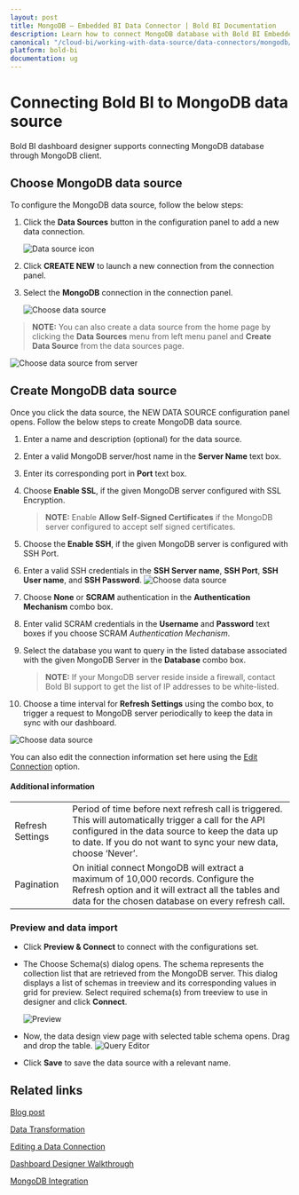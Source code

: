 ```yaml
---
layout: post
title: MongoDB – Embedded BI Data Connector | Bold BI Documentation
description: Learn how to connect MongoDB database with Bold BI Embedded and create data source for dashboard configuration.
canonical: "/cloud-bi/working-with-data-source/data-connectors/mongodb/"
platform: bold-bi
documentation: ug
---
```


# Connecting Bold BI to MongoDB data source
Bold BI dashboard designer supports connecting MongoDB database through MongoDB client. 

## Choose MongoDB data source
To configure the MongoDB data source, follow the below steps:
1. Click the **Data Sources** button in the configuration panel to add a new data connection.

   ![Data source icon](/static/assets/embedded/working-with-datasource/data-connectors/images/common/DataSourcesIcon.png)

2. Click **CREATE NEW** to launch a new connection from the connection panel.
3. Select the **MongoDB** connection in the connection panel.

   ![Choose data source](/static/assets/embedded/working-with-datasource/data-connectors/images/mongodb/ChooseDS.png)

> **NOTE:**  You can also create a data source from the home page by clicking the **Data Sources** menu from left menu panel and **Create Data Source** from the data sources page.

   ![Choose data source from server](/static/assets/embedded/working-with-datasource/data-connectors/images/mongodb/ChooseDS_server.png)

## Create MongoDB data source
Once you click the data source, the NEW DATA SOURCE configuration panel opens. Follow the below steps to create MongoDB data source.
1. Enter a name and description (optional) for the data source.
2. Enter a valid MongoDB server/host name in the **Server Name** text box.
3. Enter its corresponding port in **Port** text box.
4. Choose **Enable SSL**, if the given MongoDB server configured with SSL Encryption.

   > **NOTE:**  Enable **Allow Self-Signed Certificates** if the MongoDB server configured to accept self signed certificates.
   
5. Choose the **Enable SSH**, if the given MongoDB server is configured with SSH Port.
6. Enter a valid SSH credentials in the **SSH Server name**, **SSH Port**, **SSH User name**, and **SSH Password**.
    ![Choose data source](/static/assets/embedded/working-with-datasource/data-connectors/images/mongodb/SSH_credentials.png)
7. Choose **None** or **SCRAM** authentication in the **Authentication Mechanism** combo box.
8. Enter valid SCRAM credentials in the **Username** and **Password** text boxes if you choose SCRAM *Authentication Mechanism*.
9. Select the database you want to query in the listed database associated with the given MongoDB Server in the **Database** combo box.

   > **NOTE:**  If your MongoDB server reside inside a firewall, contact Bold BI support to get the list of IP addresses to be white-listed.
   
10. Choose a time interval for **Refresh Settings** using the combo box, to trigger a request to MongoDB server periodically to keep the data in sync with our dashboard.

   ![Choose data source](/static/assets/embedded/working-with-datasource/data-connectors/images/mongodb/DataSource.png)

You can also edit the connection information set here using the [Edit Connection](/embedded-bi/working-with-data-source/editing-a-data-connection/) option.

#### Additional information
<table width="600">
<tr>
<td>
Refresh Settings
</td>
<td>
Period of time before next refresh call is triggered. This will automatically trigger a call for the API configured in the data source to keep the data up to date. If you do not want to sync your new data, choose ‘Never’.
</td>
</tr>
<tr>
<td>
Pagination
</td>
<td>
On initial connect MongoDB will extract a maximum of 10,000 records. Configure the Refresh option and it will extract all the tables and data for the chosen database on every refresh call.
</td>
</tr>
</table>

### Preview and data import
* Click **Preview & Connect** to connect with the configurations set.
* The Choose Schema(s) dialog opens. The schema represents the collection list that are retrieved from the MongoDB server.   This dialog displays a list of schemas in treeview and its corresponding values in grid for preview. Select required schema(s) from treeview to use in designer and click **Connect**.

   ![Preview](/static/assets/embedded/working-with-datasource/data-connectors/images/mongodb/MongoDBDS_Preview.png)

* Now, the data design view page with selected table schema opens. Drag and drop the table.
   ![Query Editor](/static/assets/embedded/working-with-datasource/data-connectors/images/mongodb/MongoDBDS_QueryEditor.png)

* Click **Save** to save the data source with a relevant name.

## Related links
[Blog post](https://www.boldbi.com/blog/connect-mongodb-workloads-migrated-to-azure-cosmos-db)

[Data Transformation](/embedded-bi/working-with-data-source/transforming-data/joining-table/)

[Editing a Data Connection](/embedded-bi/working-with-data-source/editing-a-data-connection/)   

[Dashboard Designer Walkthrough](/embedded-bi/getting-started/quick-start/)

[MongoDB Integration](https://www.boldbi.com/integrations/mongodb?utm_source=syncfusion&utm_medium=documentation&utm_campaign=boldbimongodbintegration)
